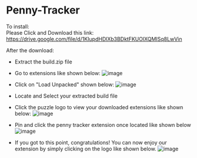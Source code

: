 # Penny-Tracker
To install:  
Please Click and Download this link: https://drive.google.com/file/d/1KIupdHDlXb3BDktFKUOlXQMISq8LwVin

After the download:

- Extract the build.zip file

- Go to extensions like shown below:
![image](https://user-images.githubusercontent.com/52415396/207817208-a49b14f6-d0f9-450a-8774-59e489d3f06b.png)

- Click on "Load Unpacked" shown below:
![image](https://user-images.githubusercontent.com/52415396/207817296-82b56852-20ca-4cf8-9360-bc273fbc85fb.png)

- Locate and Select your extracted build file

- Click the puzzle logo to view your downloaded extensions like shown below:
![image](https://user-images.githubusercontent.com/52415396/207817984-f1d9ce81-8b2b-49fd-89dc-a044a2861cd1.png)

- Pin and click the penny tracker extension once located like shown below
![image](https://user-images.githubusercontent.com/52415396/207818367-4874998c-9e21-4516-a2b0-5f00f3098254.png)

- If you got to this point, congratulations! You can now enjoy our extension by simply clicking on the logo like shown below.
![image](https://user-images.githubusercontent.com/52415396/207818729-02b1f311-ccff-4a96-8ccb-c40797dbc1f5.png)
